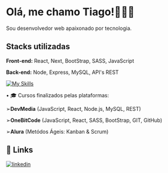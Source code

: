  # Olá, me chamo Tiago!👨🏻‍💻

Sou desenvolvedor web apaixonado por tecnologia.


## Stacks utilizadas

**Front-end:** React, Next, BootStrap, SASS, JavaScript

**Back-end:** Node, Express, MySQL, API's REST

[![My Skills](https://skillicons.dev/icons?i=js,html,css,bootstrap,sass,react,nextjs,nodejs,git,github,mysql,npm,vscode&perline=7)](https://skillicons.dev)

• 🎓 Cursos finalizados pelas plataformas: 

➢**DevMedia** (JavaScript, React, Node.js, MySQL, REST)

➢**OneBitCode** (JavaScript, React, SASS, BootStrap, GIT, GitHub)

➢**Alura** (Metódos Ágeis: Kanban & Scrum)

## 🔗 Links
[![linkedin](https://img.shields.io/badge/linkedin-0A66C2?style=for-the-badge&logo=linkedin&logoColor=white)](https://www.linkedin.com/in/tiagoh671)
